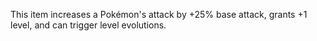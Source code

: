 This item increases a Pokémon's attack by +25% base attack, grants +1 level, and can trigger level evolutions.
